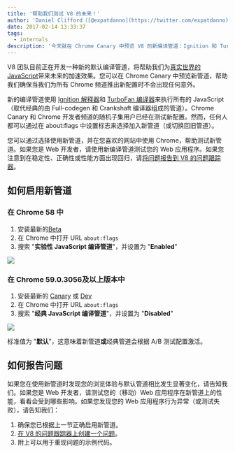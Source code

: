 ```yaml
---
title: '帮助我们测试 V8 的未来！'
author: 'Daniel Clifford（[@expatdanno](https://twitter.com/expatdanno)），原慕尼黑 V8 酿酒师'
date: 2017-02-14 13:33:37
tags:
  - internals
description: '今天就在 Chrome Canary 中预览 V8 的新编译管道：Ignition 和 TurboFan！'
---
```

V8 团队目前正在开发一种新的默认编译管道，将帮助我们为[真实世界的 JavaScript](/blog/real-world-performance)带来未来的加速效果。您可以在 Chrome Canary 中预览新管道，帮助我们确保当我们为所有 Chrome 频道推出新配置时不会出现任何意外。

<!--truncate-->
新的编译管道使用 [Ignition 解释器](/blog/ignition-interpreter)和 [TurboFan 编译器](/docs/turbofan)来执行所有的 JavaScript（取代经典的由 Full-codegen 和 Crankshaft 编译器组成的管道）。Chrome Canary 和 Chrome 开发者频道的随机子集用户已经在测试新配置。然而，任何人都可以通过在 about:flags 中设置标志来选择加入新管道（或切换回旧管道）。

您可以通过选择使用新管道，并在您喜欢的网站中使用 Chrome，帮助测试新管道。如果您是 Web 开发者，请使用新编译管道测试您的 Web 应用程序。如果您注意到在稳定性、正确性或性能方面出现回归，请[将问题报告到 V8 的问题跟踪器](https://bugs.chromium.org/p/v8/issues/entry?template=Bug%20report%20for%20the%20new%20pipeline)。

## 如何启用新管道

### 在 Chrome 58 中

1. 安装最新的[Beta](https://www.google.com/chrome/browser/beta.html)
2. 在 Chrome 中打开 URL `about:flags`
3. 搜索 "**实验性 JavaScript 编译管道**"，并设置为 "**Enabled**"

![](/_img/test-the-future/58.png)

### 在 Chrome 59.0.3056及以上版本中

1. 安装最新的 [Canary](https://www.google.com/chrome/browser/canary.html) 或 [Dev](https://www.google.com/chrome/browser/desktop/index.html?extra=devchannel)
2. 在 Chrome 中打开 URL `about:flags`
3. 搜索 "**经典 JavaScript 编译管道**"，并设置为 "**Disabled**"

![](/_img/test-the-future/59.png)

标准值为 "**默认**"，这意味着新管道**或**经典管道会根据 A/B 测试配置激活。

## 如何报告问题

如果您在使用新管道时发现您的浏览体验与默认管道相比发生显著变化，请告知我们。如果您是 Web 开发者，请测试您的（移动）Web 应用程序在新管道上的性能，看看会受到哪些影响。如果您发现您的 Web 应用程序行为异常（或测试失败），请告知我们：

1. 确保您已根据上一节正确启用新管道。
2. [在 V8 的问题跟踪器上创建一个问题](https://bugs.chromium.org/p/v8/issues/entry?template=Bug%20report%20for%20the%20new%20pipeline)。
3. 附上可以用于重现问题的示例代码。

